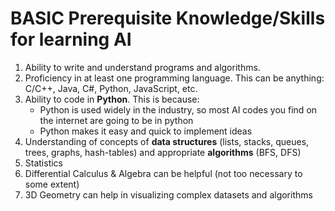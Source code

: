 # BASIC Prerequisite Knowledge/Skills for learning AI
<ol>
  <li> Ability to write and understand programs and algorithms.</li>
  <li> Proficiency in at least one programming language. This can be anything: C/C++, Java, C#, Python, JavaScript, etc.</li>
  <li> Ability to code in <b>Python</b>. This is because:
    <ul>
      <li> Python is used widely in the industry, so most AI codes you find on the internet are going to be in python</li>
      <li> Python makes it easy and quick to implement ideas</li>
    </ul>
  </li>
  <li> Understanding of concepts of <b>data structures</b> (lists, stacks, queues, trees, graphs, hash-tables) and appropriate <b>algorithms</b> (BFS, DFS)</li>
  <li> Statistics</li>
  <li> Differential Calculus & Algebra can be helpful (not too necessary to some extent)</li>
  <li> 3D Geometry can help in visualizing complex datasets and algorithms</li>
</ol>

